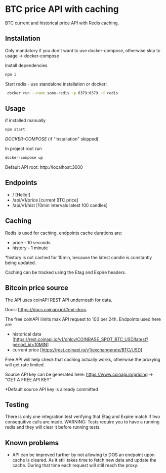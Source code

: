 # BTC price API with caching

BTC current and historical price API with Redis caching.

## Installation

Only mandatory if you don't want to use docker-compose, otherwise skip to usage -> docker-compose

Install dependencies

```bash
npm i
```

Start redis - use standalone installation or docker:

```bash
 docker run --name some-redis -p 6379:6379 -d redis
 ```

## Usage

if installed manually

```bash
npm start
```

*DOCKER-COMPOSE* (if "Installation" skipped)

In project root run

```bash
docker-compose up
 ```

Default API root: http://localhost:3000

## Endpoints

  - / [Hello!]
  - /api/v1/price [current BTC price]
  - /api/v1/hist [10min intervals latest 100 candles]

## Caching

Redis is used for caching, endpoints cache durations are:
    
  - price - 10 seconds
  - history - 1 minute

*history is not cached for 10min, because the latest candle is constantly being updated.

Caching can be tracked using the Etag and Expire headers.

## Bitcoin price source

The API uses coinAPI REST API underneath for data.

Docs: https://docs.coinapi.io/#md-docs

The free coinAPI limits max API request to 100 per 24h. Endpoints used here are
- historical data [https://rest.coinapi.io/v1/ohlcv/COINBASE_SPOT_BTC_USD/latest?period_id=10MIN]
- current price [https://rest.coinapi.io/v1/exchangerate/BTC/USD]

Free API will help check that caching actually works, otherwise the proxying will get rate limited.

Source API key can be generated here: https://www.coinapi.io/pricing -> "GET A FREE API KEY"

*Default source API key is already committed

## Testing 

There is only one integration test verifying that Etag and Expire match if two consequitive calls are made.
WARNING: Tests require you to have a running redis and they will clear it before running tests.

## Known problems

- API can be improved further by not allowing to DOS an endpoint upon cache is cleared. As it still takes time to fetch new data and update the cache. During that time each request will still reach the proxy.